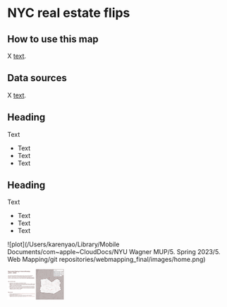 # NYC real estate flips

## How to use this map
X [text](link).

## Data sources
X [text](link).

## Heading
Text
- Text
- Text
- Text

## Heading
Text
- Text
- Text
- Text

![plot](/Users/karenyao/Library/Mobile Documents/com~apple~CloudDocs/NYU Wagner MUP/5. Spring 2023/5. Web Mapping/git repositories/webmapping_final/images/home.png)

<img src="images/home.png" width="128"/>